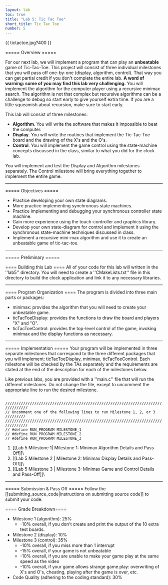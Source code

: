 ```yaml
---
layout: lab
toc: true
title: "Lab 5: Tic Tac Toe"
short_title: Tic Tac Toe
number: 5
---
```


{{ tictactoe.jpg?400 }}

===== Overview =====

For our next lab, we will implement a program that can play an **unbeatable** game of Tic-Tac-Toe. This project will consist of three individual milestones that you will pass off one-by-one (display, algorithm, control). That way you can get partial credit if you don't complete the entire lab. **A word of warning: some of you may find this lab very challenging.** You will implement the algorithm for the computer player using a recursive minimax search. The algorithm is not that complex but recursive algorithms can be a challenge to debug so start early to give yourself extra time. If you are a little squeamish about recursion, make sure to start early.




This lab will consist of three milestones:
  - **Algorithm**. You will write the software that makes it impossible to beat the computer.
  - **Display**. You will write the routines that implement the Tic-Tac-Toe board and the drawing of the X's and the O's.
  - **Control**. You will implement the game control using the state-machine concepts discussed in the class, similar to what you did for the clock lab.

You will implement and test the Display and Algorithm milestones separately. The Control milestone will bring everything together to implement the entire game.

----
===== Objectives =====
  - Practice developing your own state diagrams.
  - More practice implementing synchronous state machines.
  - Practice implementing and debugging your synchronous controller state machine.
  - Gain more experience using the touch-controller and graphics library.
  - Develop your own state-diagram for control and implement it using the synchronous state-machine techniques discussed in class.
  - Implement a recursive mini-max algorithm and use it to create an unbeatable game of tic-tac-toe.

----

===== Preliminary =====

==== Building this Lab ====
All of your code for this lab will written in the ''lab5'' directory.  You will need to create a ''CMakeLists.txt'' file in this directory to build the clock application and link it to any necessary libraries.


----
==== Program Organization ====
The program is divided into three main parts or packages: 
  - minimax: provides the algorithm that you will need to create your unbeatable game.
  - ticTacToeDisplay: provides the functions to draw the board and players "X" and "O".
  - ticTacToeControl: provides the top-level control of the game, invoking minimax and the display functions as necessary.

----

===== Implementation =====
Your program will be implemented in three separate milestones that correspond to the three different packages that you will implement: ticTacToeDisplay, minimax, ticTacToeControl. Each milestone will be checked by the TAs separately and the requirements are stated at the end of the description for each of the milestones below.

Like previous labs, you are provided with a ''main.c'' file that will run the different milestones.  Do not change the file, except to uncomment the appropriate line to run the desired milestone.

<code c>
////////////////////////////////////////////////////////////////////////////////
// Uncomment one of the following lines to run Milestone 1, 2, or 3    /////////
////////////////////////////////////////////////////////////////////////////////
// #define RUN_PROGRAM MILESTONE_1
// #define RUN_PROGRAM MILESTONE_2
// #define RUN_PROGRAM MILESTONE_3
</code>

1. [[Lab 5 Milestone 1| Milestone 1: Minimax Algorithm Details and Pass-Off]]\\
2. [[Lab 5 Milestone 2 | Milestone 2: Minimax Display Details and Pass-Off]]\\
3. [[Lab 5 Milestone 3 | Milestone 3: Minimax Game and Control Details and Pass-Off]]\\

----


===== Submission & Pass Off =====
Follow the [[submitting_source_code|instructions on submitting source code]] to submit your code.

==== Grade Breakdown====  
  * Milestone 1 (algorithm): 25%
    * -10% overall, if you don't create and print the output of the 10 extra test boards.
  * Milestone 2 (display): 10%
  * Milestone 3 (control): 35%
    * -10% overall, if you miss more than 1 interrupt
    * -15% overall, if your game is not unbeatable
    * -10% overall, if you are unable to make your game play at the same speed as the video
    * -10% overall, if your game allows strange game play: overwriting of X's and O's, cheating, playing after the game is over, etc.
  * Code Quality (adhering to the coding standard): 30%

